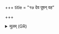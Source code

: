 +++
title = "१७ देव पूषन् वह"

+++
<details><summary>मूलम् (GR)</summary>

देव पूषन् वह (…) ॥ +++(see 9ab)+++
</details>